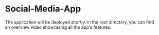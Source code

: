 # Social-Media-App
The application will be deployed shortly.
In the root directory, you can find an overview video showcasing all the app's features.
